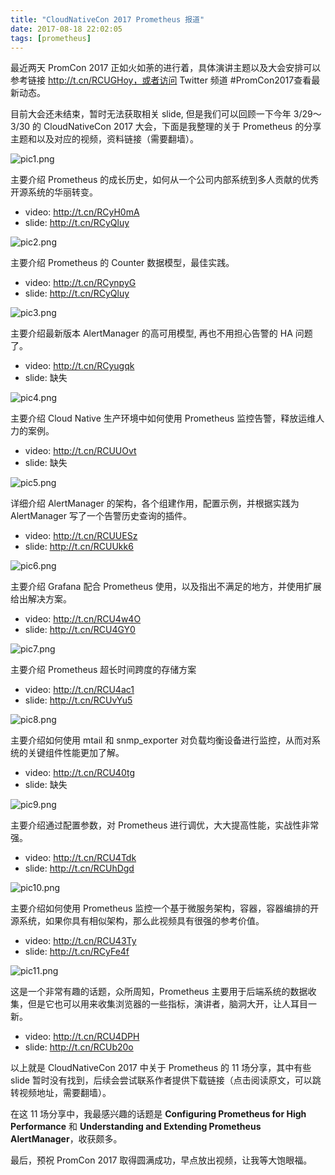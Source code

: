```yaml
---
title: "CloudNativeCon 2017 Prometheus 报道"
date: 2017-08-18 22:02:05
tags: [prometheus]
---
```


最近两天 PromCon 2017 正如火如荼的进行着，具体演讲主题以及大会安排可以参考链接 http://t.cn/RCUGHoy，或者访问 Twitter 频道 #PromCon2017查看最新动态。

目前大会还未结束，暂时无法获取相关 slide, 但是我们可以回顾一下今年 3/29～ 3/30 的 CloudNativeCon 2017 大会，下面是我整理的关于 Prometheus 的分享主题和以及对应的视频，资料链接（需要翻墙）。

![pic1.png](/images/promconf2017/pic1.png)

主要介绍 Prometheus 的成长历史，如何从一个公司内部系统到多人贡献的优秀开源系统的华丽转变。
- video: http://t.cn/RCyH0mA
- slide: http://t.cn/RCyQluy

![pic2.png](/images/promconf2017/pic2.png)

主要介绍 Prometheus 的 Counter 数据模型，最佳实践。
- video: http://t.cn/RCynpyG
- slide: http://t.cn/RCyQluy

![pic3.png](/images/promconf2017/pic3.png)

主要介绍最新版本 AlertManager 的高可用模型, 再也不用担心告警的 HA 问题了。
- video: http://t.cn/RCyugqk
- slide: 缺失

![pic4.png](/images/promconf2017/pic4.png)

主要介绍 Cloud Native 生产环境中如何使用 Prometheus 监控告警，释放运维人力的案例。
- video: http://t.cn/RCUUOvt
- slide: 缺失

![pic5.png](/images/promconf2017/pic5.png)

详细介绍 AlertManager 的架构，各个组建作用，配置示例，并根据实践为 AlertManager 写了一个告警历史查询的插件。
- video: http://t.cn/RCUUESz
- slide: http://t.cn/RCUUkk6

![pic6.png](/images/promconf2017/pic6.png)

主要介绍 Grafana 配合 Prometheus 使用，以及指出不满足的地方，并使用扩展给出解决方案。
- video: http://t.cn/RCU4w4O
- slide: http://t.cn/RCU4GY0

![pic7.png](/images/promconf2017/pic7.png)

主要介绍 Prometheus 超长时间跨度的存储方案
- video: http://t.cn/RCU4ac1
- slide: http://t.cn/RCUvYu5

![pic8.png](/images/promconf2017/pic8.png)

主要介绍如何使用 mtail 和 snmp_exporter 对负载均衡设备进行监控，从而对系统的关键组件性能更加了解。
- video: http://t.cn/RCU40tg
- slide: 缺失

![pic9.png](/images/promconf2017/pic9.png)

主要介绍通过配置参数，对 Prometheus 进行调优，大大提高性能，实战性非常强。
- video: http://t.cn/RCU4Tdk
- slide: http://t.cn/RCUhDgd

![pic10.png](/images/promconf2017/pic10.png)

主要介绍如何使用 Prometheus 监控一个基于微服务架构，容器，容器编排的开源系统，如果你具有相似架构，那么此视频具有很强的参考价值。
- video: http://t.cn/RCU43Ty
- slide: http://t.cn/RCyFe4f

![pic11.png](/images/promconf2017/pic11.png)

这是一个非常有趣的话题，众所周知，Prometheus 主要用于后端系统的数据收集，但是它也可以用来收集浏览器的一些指标，演讲者，脑洞大开，让人耳目一新。
- video: http://t.cn/RCU4DPH
- slide: http://t.cn/RCUb20o

以上就是 CloudNativeCon 2017 中关于 Prometheus 的 11 场分享，其中有些 slide 暂时没有找到，后续会尝试联系作者提供下载链接（点击阅读原文，可以跳转视频地址，需要翻墙）。

在这 11 场分享中，我最感兴趣的话题是  **Configuring Prometheus for High Performance** 和 **Understanding and Extending Prometheus AlertManager**，收获颇多。

最后，预祝 PromCon 2017 取得圆满成功，早点放出视频，让我等大饱眼福。





